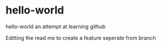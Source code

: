 # hello-world
hello-world an attempt at learning github


Editting the read me to create a feature seperate from branch
